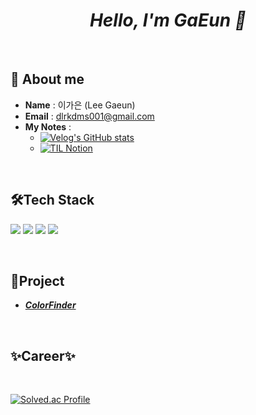 <div align='center'> <h1><strong><i> Hello, I'm GaEun 🌱 </i></strong></h1></div>
<br>

## 👀 About me

- **Name** : 이가은 (Lee Gaeun)  
- **Email** : dlrkdms001@gmail.com
- **My Notes** :
  - [![Velog's GitHub stats](https://velog-readme-stats.vercel.app/api/badge?name=goring)](https://velog.io/@goring)
  - [![TIL Notion](https://img.shields.io/badge/TIL%20in%20Notion-000000?style=flat-square&logo=Notion&logoColor=white)](https://www.notion.so/Today-I-Learned-087c3074d3334e07bf5ac151610141e9)



</br>

## 🛠️Tech Stack
<p align= "left">
<img src="https://img.shields.io/badge/java-007396?style=flat-square&logo=OpenJDK&logoColor=white&border-radius=15">
<img src="https://img.shields.io/badge/python-3776AB?style=flat-square&logo=Python&logoColor=white&border-radius=15">
<img src="https://img.shields.io/badge/springboot-6DB33F?style=flat-square&logo=springboot&logoColor=white&border-radius=15">
<img src="https://img.shields.io/badge/mysql-4479A1?style=flat-square&logo=MySQL&logoColor=white&border-radius=15">

</p></br>

## 📂Project
- **[*ColorFinder*](https://github.com/chaeha617/capstone_colorfinder.git)**

</br>

## ✨Career✨
</br>

[![Solved.ac Profile](http://mazassumnida.wtf/api/v2/generate_badge?boj=goring)](https://solved.ac/goring/)
